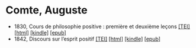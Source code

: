 # Comte, Auguste

* 1830, Cours de philosophie positive : première et deuxième leçons  <a class="file tei" href="https://hurlus.github.io/tei/comte1830_cours-philosophie-positive.xml">[TEI]</a>  <a class="file html" href="https://hurlus.github.io/comte/comte1830_cours-philosophie-positive.html">[html]</a>  <a class="file mobi" href="https://hurlus.github.io/comte/comte1830_cours-philosophie-positive.mobi">[kindle]</a>  <a class="file epub" href="https://hurlus.github.io/comte/comte1830_cours-philosophie-positive.epub">[epub]</a> 
* 1842, Discours sur l’esprit positif  <a class="file tei" href="https://hurlus.github.io/tei/comte1842_discours-esprit-positif.xml">[TEI]</a>  <a class="file html" href="https://hurlus.github.io/comte/comte1842_discours-esprit-positif.html">[html]</a>  <a class="file mobi" href="https://hurlus.github.io/comte/comte1842_discours-esprit-positif.mobi">[kindle]</a>  <a class="file epub" href="https://hurlus.github.io/comte/comte1842_discours-esprit-positif.epub">[epub]</a> 
